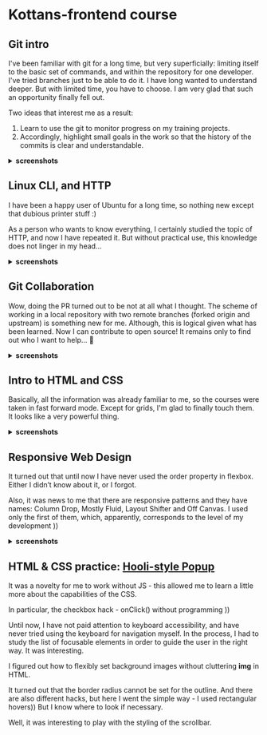 # Kottans-frontend course

## Git intro

I've been familiar with git for a long time, but very superficially: limiting itself to the basic set of commands, and within the repository for one developer. I've tried branches just to be able to do it. I have long wanted to understand deeper. But with limited time, you have to choose. I am very glad that such an opportunity finally fell out.

Two ideas that interest me as a result:

1. Learn to use the git to monitor progress on my training projects.
2. Accordingly, highlight small goals in the work so that the history of the commits is clear and understandable.

<details>
  <summary>
    <b>screenshots</b>
  </summary>
  <img src="./screenshots/git-intro-udacity.png" alt="udacity screenshot">
  <img src="./screenshots/git-intro-learngitbranching.png" alt="learngitbranching screenshot">
</details>



## Linux CLI, and HTTP

I have been a happy user of Ubuntu for a long time, so nothing new except that dubious printer stuff :)

As a person who wants to know everything, I certainly studied the topic of HTTP, and now I have repeated it. But without practical use, this knowledge does not linger in my head...

<details>
  <summary>
    <b>screenshots</b>
  </summary>
  <img src="./screenshots/linux-1.png" alt="linux quiz 1 screenshot">
  <img src="./screenshots/linux-2.png" alt="linux quiz 2 screenshot">
  <img src="./screenshots/linux-3.png" alt="linux quiz 3 screenshot">
  <img src="./screenshots/linux-4.png" alt="linux quiz 4 screenshot">
</details>


## Git Collaboration

Wow, doing the PR turned out to be not at all what I thought. The scheme of working in a local repository with two remote branches (forked origin and upstream) is something new for me. Although, this is logical given what has been learned. Now I can contribute to open source!
It remains only to find out who I want to help... 	&#129300;

<details>
  <summary>
    <b>screenshots</b>
  </summary>
  <img src="./screenshots/git-collab-udacity.png" alt="udacity screenshot">
  <img src="./screenshots/git-collab-learngitbranching.png" alt="learngitbranching screenshot">
</details>


## Intro to HTML and CSS

Basically, all the information was already familiar to me, so the courses were taken in fast forward mode. Except for grids, I'm glad to finally touch them. It looks like a very powerful thing.

<details>
  <summary>
    <b>screenshots</b>
  </summary>
  <img style="border: 1px solid grey" src="./screenshots/html_css_intro-1.png" alt="udacity screenshot">
  <img style="border: 1px solid grey" src="./screenshots/html_css_intro-2.png" alt="codeacademy screenshot">
  <img style="border: 1px solid grey" src="./screenshots/html_css_intro-3.png" alt="codeacademy screenshot">
</details>


## Responsive Web Design

It turned out that until now I have never used the order property in flexbox. Either I didn’t know about it, or I forgot.

Also, it was news to me that there are responsive patterns and they have names: Column Drop, Mostly Fluid, Layout Shifter and Off Canvas. I used only the first of them, which, apparently, corresponds to the level of my development ))

<details>
  <summary>
    <b>screenshots</b>
  </summary>
  <img style="border: 1px solid grey" src="./screenshots/responsive_web_design-1.png" alt="udacity screenshot">
  <img src="./screenshots/responsive_web_design-2.png" alt="codeacademy screenshot">
</details>

## HTML & CSS practice: [Hooli-style Popup](https://github.com/Iakow/hooli-popup)

It was a novelty for me to work without JS - this allowed me to learn a little more about the capabilities of the CSS.

In particular, the checkbox hack - onClick() without programming ))

Until now, I have not paid attention to keyboard accessibility, and have never tried using the keyboard for navigation myself. In the process, I had to study the list of focusable elements in order to guide the user in the right way. It was interesting.

I figured out how to flexibly set background images without cluttering **img** in HTML.

It turned out that the border radius cannot be set for the outline. And there are also different hacks, but here I went the simple way - I used rectangular hovers)) But I know where to look if necessary.

Well, it was interesting to play with the styling of the scrollbar.
